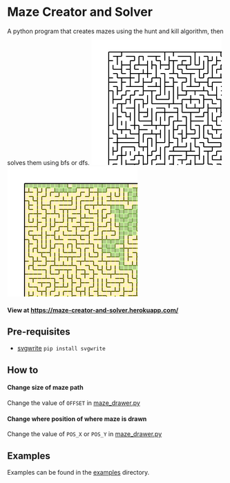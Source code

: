 # Maze Creator and Solver
A python program that creates mazes using the hunt and kill algorithm, then solves them using bfs or dfs.
<img src="https://raw.githubusercontent.com/cgr28/maze-creator-and-solver/main/examples/no_path_30.svg" alt="example">
<img src="https://raw.githubusercontent.com/cgr28/maze-creator-and-solver/main/examples/bfs_30.svg" alt="example">
#### View at https://maze-creator-and-solver.herokuapp.com/
## Pre-requisites
- [svgwrite](https://github.com/mozman/svgwrite) ```pip install svgwrite```
## How to
#### Change size of maze path
Change the value of ```OFFSET``` in [maze_drawer.py](https://github.com/cgr28/maze-creator-and-solver/blob/main/maze_drawer.py)
#### Change where position of where maze is drawn
Change the value of ```POS_X``` or ```POS_Y``` in [maze_drawer.py](https://github.com/cgr28/maze-creator-and-solver/blob/main/maze_drawer.py)
## Examples
Examples can be found in the [examples](https://github.com/cgr28/maze-creator-and-solver/tree/main/examples) directory.
